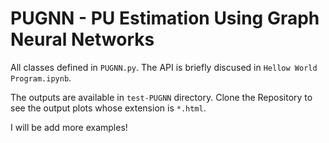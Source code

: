 # PUGNN - PU Estimation Using Graph Neural Networks

All classes defined in `PUGNN.py`. The API is briefly discused in `Hellow World Program.ipynb`.


The outputs are available in `test-PUGNN` directory. Clone the Repository to see the output plots whose extension is `*.html`.

I will be add more examples!
